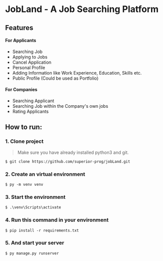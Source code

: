 # JobLand - A Job Searching Platform

## Features
#### For Applicants
<ul>
    <li>Searching Job</li>
    <li>Applying to Jobs</li>
    <li>Cancel Application</li>
    <li>Personal Profile</li>
    <li>Adding Information like Work Experience, Education, Skills etc.</li>
    <li>Public Profile (Could be used as Portfolio)</li>
</ul>

#### For Companies
<ul>
    <li>Searching Applicant</li>
    <li>Searching Job within the Company's own jobs</li>
    <li>Rating Applicants</li>
</ul>





## How to run:
### 1. Clone project
> Make sure you have already installed python3 and git.
```
$ git clone https://github.com/superior-prog/jobLand.git
```

### 2. Create an virtual environment
```
$ py -m venv venv
```
### 3. Start the environment
```
$ .\venv\Scripts\activate
```
### 4. Run this command in your environment
```
$ pip install -r requirements.txt
```
### 5. And start your server
```
$ py manage.py runserver
```
